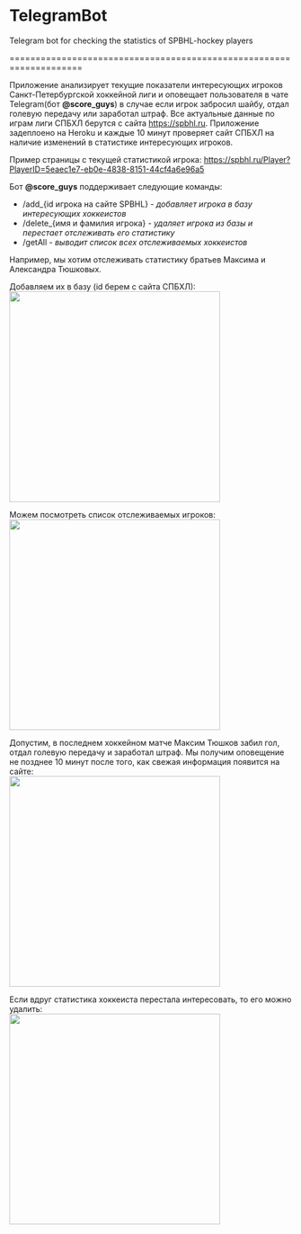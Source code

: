 # TelegramBot
Telegram bot for checking the statistics of SPBHL-hockey players

====================================================================

Приложение анализирует текущие показатели интересующих игроков Санкт-Петербургской хоккейной лиги и оповещает пользователя в чате Telegram(бот **@score_guys**) в случае если игрок забросил шайбу, отдал голевую передачу или заработал штраф.
Все актуальные данные по играм лиги СПБХЛ берутся с сайта https://spbhl.ru.
Приложение задеплоено на Heroku и каждые 10 минут проверяет сайт СПБХЛ на наличие изменений в статистике интересующих игроков.  

Пример страницы с текущей статистикой игрока: https://spbhl.ru/Player?PlayerID=5eaec1e7-eb0e-4838-8151-44cf4a6e96a5

Бот **@score_guys** поддерживает следующие команды:
- /add_{id игрока на сайте SPBHL} - *добавляет игрока в базу интересующих хоккеистов*
- /delete_{имя и фамилия игрока} - *удаляет игрока из базы и перестает отслеживать его статистику*
- /getAll - *выводит список всех отслеживаемых хоккеистов*

Например, мы хотим отслеживать статистику братьев Максима и Александра Тюшковых.  

Добавляем их в базу (id берем с сайта СПБХЛ):  
<img src="https://user-images.githubusercontent.com/60177848/118974045-08854600-b97b-11eb-8726-e04192fa9e34.png" width="375">  

Можем посмотреть список отслеживаемых игроков:  
<img src="https://user-images.githubusercontent.com/60177848/118974097-1935bc00-b97b-11eb-8e7d-d7971b87b77a.png" width="375">  

Допустим, в последнем хоккейном матче Максим Тюшков забил гол, отдал голевую передачу и заработал штраф. Мы получим оповещение не позднее 10 минут после того, как свежая информация появится на сайте:  
<img src="https://user-images.githubusercontent.com/60177848/118971723-6fedc680-b978-11eb-99f5-e1b5a2f9a8aa.png" width="375">

Если вдруг статистика хоккеиста перестала интересовать, то его можно удалить:  
<img src="https://user-images.githubusercontent.com/60177848/118973967-ec81a480-b97a-11eb-8d42-1614b8658db8.png" width="375">

